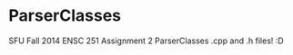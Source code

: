 ParserClasses
=============

SFU Fall 2014 ENSC 251 Assignment 2 ParserClasses .cpp and .h files! :D
